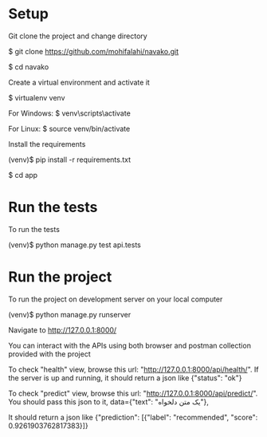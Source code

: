 # Setup
Git clone the project and change directory

$ git clone https://github.com/mohifalahi/navako.git

$ cd navako

Create a virtual environment and activate it

$ virtualenv venv

For Windows: $ venv\scripts\activate

For Linux: $ source venv/bin/activate

Install the requirements

(venv)$ pip install -r requirements.txt

$ cd app

# Run the tests
To run the tests

(venv)$ python manage.py test api.tests

# Run the project
To run the project on development server on your local computer

(venv)$ python manage.py runserver

Navigate to http://127.0.0.1:8000/

You can interact with the APIs using both browser and postman collection provided with the project

To check "health" view, browse this url: "http://127.0.0.1:8000/api/health/". If the server is up and running, it should return a json like {"status": "ok"}

To check "predict" view, browse this url: "http://127.0.0.1:8000/api/predict/". You should pass this json to it, data={"text": "یک متن دلخواه"},

It should return a json like {"prediction": [{"label": "recommended", "score": 0.9261903762817383}]}




